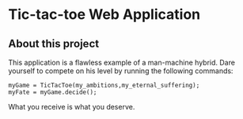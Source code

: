 # Tic-tac-toe Web Application

## About this project
This application is a flawless example of a man-machine hybrid. Dare yourself to compete on his level by running the following commands:
```
myGame = TicTacToe(my_ambitions,my_eternal_suffering);
myFate = myGame.decide();
```

What you receive is what you deserve.
